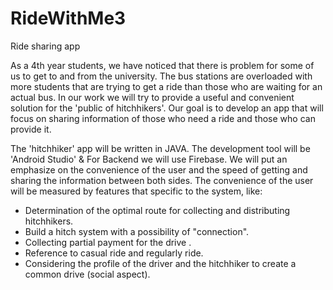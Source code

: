 # RideWithMe3
Ride sharing app

As a 4th year students, we have noticed that there is problem for some of us to get to and from the university. 
The bus stations are overloaded with more students that are trying to get a ride than those who are waiting for an actual bus. 
In our work we will try to provide a useful and convenient solution for the 'public of hitchhikers'. 
Our goal is to develop an app that will focus on sharing information of those who need a ride and those who can provide it.

The 'hitchhiker' app will be written in JAVA. The development tool will be 'Android Studio' & For Backend we will use Firebase.
We will put an emphasize on the convenience of the user and the speed of getting and sharing the information between both sides.
The convenience of the user will be measured by features that specific to the system, like:
*  Determination of the optimal route for collecting and distributing hitchhikers.
*  Build a hitch system with a possibility of  "connection".
*  Collecting partial payment for the drive .
*  Reference to casual ride and regularly ride.
*  Considering the profile of the driver and the hitchhiker to create a common drive (social aspect).

